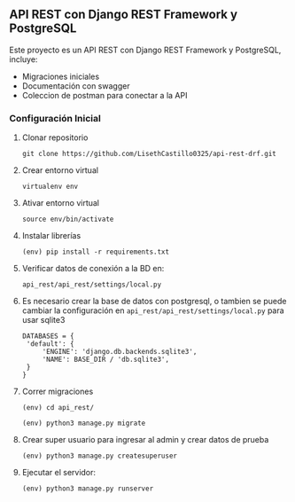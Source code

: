 ## API REST con Django REST Framework y PostgreSQL

Este proyecto es un API REST con Django REST Framework y PostgreSQL, incluye:
- Migraciones iniciales
- Documentación con swagger
- Coleccion de postman para conectar a la API

### Configuración Inicial

1. Clonar repositorio

    ```
    git clone https://github.com/LisethCastillo0325/api-rest-drf.git
    ```

2. Crear entorno virtual

    ```
    virtualenv env
    ```

3. Ativar entorno virtual
    ```
    source env/bin/activate
    ```
4. Instalar librerías
    ```
    (env) pip install -r requirements.txt 
    ```
5. Verificar datos de conexión a la BD en:

    `api_rest/api_rest/settings/local.py`
    
6. Es necesario crear la base de datos con postgresql, o tambien se puede cambiar la configuración en `api_rest/api_rest/settings/local.py` para usar sqlite3 
   ```
   DATABASES = {
    'default': {
        'ENGINE': 'django.db.backends.sqlite3',
        'NAME': BASE_DIR / 'db.sqlite3',
    }
   }
   ```

7. Correr migraciones
    
   ```
   (env) cd api_rest/
   
   (env) python3 manage.py migrate
   
   ```

8. Crear super usuario para ingresar al admin y crear datos de prueba 
    ```
    (env) python3 manage.py createsuperuser
    ```
9. Ejecutar el servidor:
    ```
    (env) python3 manage.py runserver 
    ```
